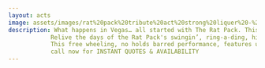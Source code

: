 ```yaml
---
layout: acts
image: assets/images/rat%20pack%20tribute%20act%20strong%20liquer%20-%20laughter.jpg
description: What happens in Vegas… all started with The Rat Pack. This acclaimed production, vividly recreates,  a legendary evening at the Sands Hotel, with two of the most famous performers of our time, Frank Sinatra and Dean Martin. <hr>
            Relive the days of the Rat Pack's swingin’, ring-a-ding, hipster legend show. <hr>
            This free wheeling, no holds barred performance, features uncanny vocal recreations, and unbridled humour.  <hr>
            call now for INSTANT QUOTES & AVAILABILITY
---
```

